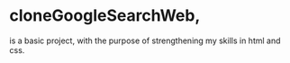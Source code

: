 # cloneGoogleSearchWeb, 
is a basic project, with the purpose of strengthening my skills in html and css.
